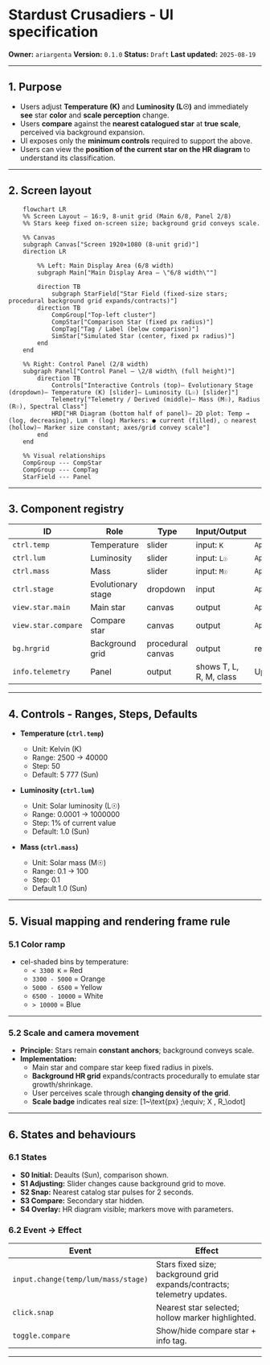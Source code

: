 ﻿# Stardust Crusadiers - UI specification

**Owner:** `ariargenta`
**Version:** `0.1.0`
**Status:** `Draft`
**Last updated:** `2025-08-19`

---

## 1. Purpose
- Users adjust **Temperature (K)** and **Luminosity (L☉)** and immediately **see** star **color** and **scale perception** change.
- Users **compare** against the **nearest catalogued star** at **true scale**, perceived via background expansion.
- UI exposes only the **minimum controls** required to support the above.
- Users can view the **position of the current star on the HR diagram** to understand its classification.

---

## 2. Screen layout
```mermaid
    flowchart LR
    %% Screen Layout — 16:9, 8-unit grid (Main 6/8, Panel 2/8)
    %% Stars keep fixed on-screen size; background grid conveys scale.

    %% Canvas
    subgraph Canvas["Screen 1920×1080 (8-unit grid)"]
    direction LR

        %% Left: Main Display Area (6/8 width)
        subgraph Main["Main Display Area — \"6/8 width\""]
    
        direction TB
            subgraph StarField["Star Field (fixed-size stars; procedural background grid expands/contracts)"]
        direction TB
            CompGroup["Top-left cluster"]
            CompStar["Comparison Star (fixed px radius)"]
            CompTag["Tag / Label (below comparison)"]
            SimStar["Simulated Star (center, fixed px radius)"]
        end
    end

    %% Right: Control Panel (2/8 width)
    subgraph Panel["Control Panel — \2/8 width\ (full height)"]
        direction TB
            Controls["Interactive Controls (top)— Evolutionary Stage (dropdown)— Temperature (K) [slider]— Luminosity (L☉) [slider]"]
            Telemetry["Telemetry / Derived (middle)— Mass (M☉), Radius (R☉), Spectral Class"]
            HRD["HR Diagram (bottom half of panel)— 2D plot: Temp → (log, decreasing), Lum ↑ (log) Markers: ● current (filled), ○ nearest (hollow)— Marker size constant; axes/grid convey scale"]
        end
    end

    %% Visual relationships
    CompGroup --- CompStar
    CompGroup --- CompTag
    StarField --- Panel
```

---

## 3. Component registry
| ID | Role | Type | Input/Output | Data binding | Notes |
|------|------|------|------|------|------|
| `ctrl.temp` | Temperature | slider | input: `K` | `AppState.params.temperatureK` | Range 2.5k–40k |
| `ctrl.lum` | Luminosity | slider | input: `L☉` | `AppState.params.luminosityLsol` | Range 1e-4–1e6 |
| `ctrl.mass` | Mass | slider | input: `M☉` | `AppState.params.mass` | Derived stage |
| `ctrl.stage` | Evolutionary stage | dropdown | input | `AppState.params.stage` | Main sequence, giant, dwarf |
| `view.star.main` | Main star | canvas | output | `AppState.derived` | Fixed pixel radius |
| `view.star.compare` | Compare star | canvas | output | `AppState.selection.nearest` | Fixed radius, proportional |
| `bg.hrgrid` | Background grid | procedural canvas | output | recomputes scale factor | Expands/contracts |
| `info.telemetry` | Panel | output | shows T, L, R, M, class | Updated dynamically |

---

## 4. Controls - Ranges, Steps, Defaults
- **Temperature (`ctrl.temp`)**
    - Unit: Kelvin (K)
    - Range: 2500 -> 40000
    - Step: 50
    - Default: 5 777 (Sun)

- **Luminosity (`ctrl.lum`)**
    - Unit: Solar luminosity (L☉)
    - Range: 0.0001 -> 1000000
    - Step: 1% of current value
    - Default: 1.0 (Sun)

- **Mass (`ctrl.mass`)**
    - Unit: Solar mass (M☉)
    - Range: 0.1 -> 100
    - Step: 0.1
    - Default 1.0 (Sun)

---

## 5. Visual mapping and rendering frame rule
### 5.1 Color ramp
- cel-shaded bins by temperature:
    - `< 3300 K` = Red
    - `3300 - 5000` = Orange
    - `5000 - 6500` = Yellow
    - `6500 - 10000` = White
    - `> 10000` = Blue

---

### 5.2 Scale and camera movement
- **Principle:** Stars remain **constant anchors**; background conveys scale.
- **Implementation:**
    - Main star and compare star keep fixed radius in pixels.
    - **Background HR grid** expands/contracts procedurally to emulate star growth/shrinkage.
    - User perceives scale through **changing density of the grid**.
    - **Scale badge** indicates real size: \[1~\text{px} \;\equiv\; X \, R_\odot\]

---

## 6. States and behaviours
### 6.1 States
- **S0 Initial:** Deaults (Sun), comparison shown.
- **S1 Adjusting:** Slider changes cause background grid to move.
- **S2 Snap:** Nearest catalog star pulses for 2 seconds.
- **S3 Compare:** Secondary star hidden.
- **S4 Overlay:** HR diagram visible; markers move with parameters.

### 6.2 Event -> Effect
| Event | Effect |
|------|------|
| `input.change(temp/lum/mass/stage)` | Stars fixed size; background grid expands/contracts; telemetry updates. |
| `click.snap` | Nearest star selected; hollow marker highlighted. |
| `toggle.compare` | Show/hide compare star + info tag. |

---

